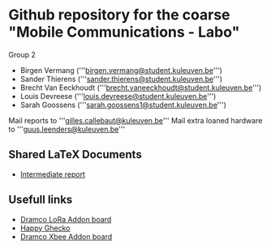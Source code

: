 # Github repository for the coarse "Mobile Communications - Labo"

Group 2
- Birgen Vermang ('''birgen.vermang@student.kuleuven.be''')
- Sander Thierens ('''sander.thierens@student.kuleuven.be''')
- Brecht Van Eeckhoudt ('''brecht.vaneeckhoudt@student.kuleuven.be''')
- Louis Devreese ('''louis.devreese@student.kuleuven.be''')
- Sarah Goossens ('''sarah.goossens1@student.kuleuven.be''')

Mail reports to '''gilles.callebaut@kuleuven.be'''
Mail extra loaned hardware to '''guus.leenders@kuleuven.be'''

## Shared LaTeX Documents
- [Intermediate report](https://www.overleaf.com/4166333177hntjcvgkpbqy)

## Usefull links
- [Dramco LoRa Addon board](https://github.com/DRAMCO/EFM32-RN2483-LoRa-Node)
- [Happy Ghecko](https://www.silabs.com/products/development-tools/mcu/32-bit/efm32-happy-gecko-starter-kit)
- [Dramco Xbee Addon board](https://github.com/DRAMCO/ArduinoXbeeShield)
